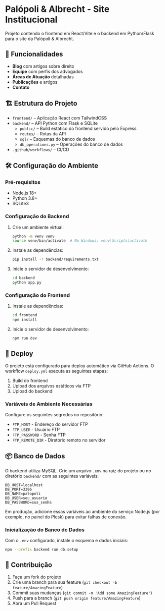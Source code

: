 # Palópoli & Albrecht - Site Institucional

Projeto contendo o frontend em React/Vite e o backend em Python/Flask para o site da Palópoli & Albrecht.

## 🚀 Funcionalidades

- **Blog** com artigos sobre direito
- **Equipe** com perfis dos advogados
- **Áreas de Atuação** detalhadas
- **Publicações** e artigos
- **Contato**

## 🏗️ Estrutura do Projeto

- `frontend/` – Aplicação React com TailwindCSS
- `backend/` – API Python com Flask e SQLite
  - `public/` – Build estático do frontend servido pelo Express
  - `routes/` – Rotas da API
  - `sql/` – Esquemas do banco de dados
  - `db_operations.py` – Operações do banco de dados
- `.github/workflows/` – CI/CD

## 🛠️ Configuração do Ambiente

### Pré-requisitos

- Node.js 18+
- Python 3.8+
- SQLite3

### Configuração do Backend

1. Crie um ambiente virtual:
   ```bash
   python -m venv venv
   source venv/bin/activate  # No Windows: venv\Scripts\activate
   ```

2. Instale as dependências:
   ```bash
   pip install -r backend/requirements.txt
   ```

3. Inicie o servidor de desenvolvimento:
   ```bash
   cd backend
   python app.py
   ```

### Configuração do Frontend

1. Instale as dependências:
   ```bash
   cd frontend
   npm install
   ```

2. Inicie o servidor de desenvolvimento:
   ```bash
   npm run dev
   ```

## 🚀 Deploy

O projeto está configurado para deploy automático via GitHub Actions. O workflow `deploy.yml` executa as seguintes etapas:

1. Build do frontend
2. Upload dos arquivos estáticos via FTP
3. Upload do backend

### Variáveis de Ambiente Necessárias

Configure os seguintes segredos no repositório:

- `FTP_HOST` - Endereço do servidor FTP
- `FTP_USER` - Usuário FTP
- `FTP_PASSWORD` - Senha FTP
- `FTP_REMOTE_DIR` - Diretório remoto no servidor

## 📦 Banco de Dados

O backend utiliza MySQL. Crie um arquivo `.env` na raiz do projeto ou no diretório `backend/` com as seguintes variáveis:

```
DB_HOST=localhost
DB_PORT=3306
DB_NAME=palopoli
DB_USER=seu_usuario
DB_PASSWORD=sua_senha
```

Em produção, adicione essas variáveis ao ambiente do serviço Node.js (por exemplo, no painel do Plesk) para evitar falhas de conexão.

### Inicialização do Banco de Dados

Com o `.env` configurado, instale o esquema e dados iniciais:

```bash
npm --prefix backend run db:setup
```

## 🤝 Contribuição

1. Faça um fork do projeto
2. Crie uma branch para sua feature (`git checkout -b feature/AmazingFeature`)
3. Commit suas mudanças (`git commit -m 'Add some AmazingFeature'`)
4. Push para a branch (`git push origin feature/AmazingFeature`)
5. Abra um Pull Request
